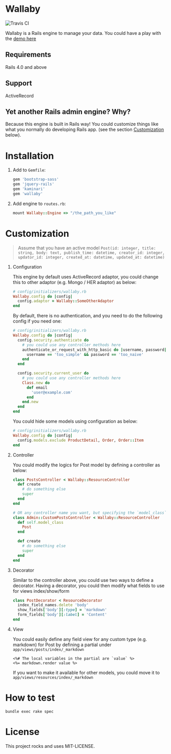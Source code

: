 # Wallaby

![Travis CI](https://travis-ci.org/reinteractive-open/wallaby.svg)

Wallaby is a Rails engine to manage your data. You could have a play with the [demo here](https://wallaby-demo.herokuapp.com/admin/)

## Requirements
Rails 4.0 and above

## Support
ActiveRecord

## Yet another Rails admin engine? Why?
Because this engine is built in Rails way! You could customize things like what you normally do developing Rails app. (see the section [Customization](#customization) below).

# Installation

1. Add to `Gemfile`:

    ```ruby
    gem 'bootstrap-sass'
    gem 'jquery-rails'
    gem 'kaminari'
    gem 'wallaby'
    ```

2. Add engine to `routes.rb`:

    ```ruby
    mount Wallaby::Engine => "/the_path_you_like"
    ```

# Customization

> Assume that you have an active model `Post(id: integer, title: string, body: text, publish_time: datetime, creator_id: integer, updator_id: integer, created_at: datetime, updated_at: datetime)`

1. Configuration

    This engine by default uses ActiveRecord adaptor, you could change this to other adaptor (e.g. Mongo / HER adaptor) as below:

    ```ruby
    # config/initializers/wallaby.rb
    Wallaby.config do |config|
      config.adaptor = Wallaby::SomeOtherAdaptor
    end
    ```

    By default, there is no authentication, and you need to do the following config if you need one:

    ```ruby
    # config/initializers/wallaby.rb
    Wallaby.config do |config|
      config.security.authenticate do
        # you could use any controller methods here
        authenticate_or_request_with_http_basic do |username, password|
          username == 'too_simple' && password == 'too_naive'
        end
      end

      config.security.current_user do
        # you could use any controller methods here
        Class.new do
          def email
            'user@example.com'
          end
        end.new
      end
    end
    ```

    You could hide some models using configuration as below:

    ```ruby
    # config/initializers/wallaby.rb
    Wallaby.config do |config|
      config.models.exclude ProductDetail, Order, Order::Item
    end
    ```

2. Controller

    You could modify the logics for Post model by defining a controller as below:

    ```ruby
    class PostsController < Wallaby::ResourceController
      def create
        # do something else
        super
      end
    end

    # OR any controller name you want, but specifying the `model_class`
    class Admin::CustomPostsController < Wallaby::ResourceController
      def self.model_class
        Post
      end

      def create
        # do something else
        super
      end
    end
    ```

3. Decorator

    Similar to the controller above, you could use two ways to define a decorator.
    Having a decorator, you could then modify what fields to use for views index/show/form

    ```ruby
    class PostDecorator < ResourceDecorator
      index_field_names.delete 'body'
      show_fields['body'][:type] = 'markdown'
      form_fields['body'][:label] = 'Content'
    end
    ```

4. View

    You could easily define any field view for any custom type (e.g. markdown) for Post by defining a partial under `app/views/posts/index/_markdown`

    ```erb
    <%# The local variables in the partial are `value` %>
    <%= markdown.render value %>
    ```

    If you want to make it available for other models, you could move it to `app/views/resources/index/_markdown`

# How to test

```
bundle exec rake spec
```

# License
This project rocks and uses MIT-LICENSE.
